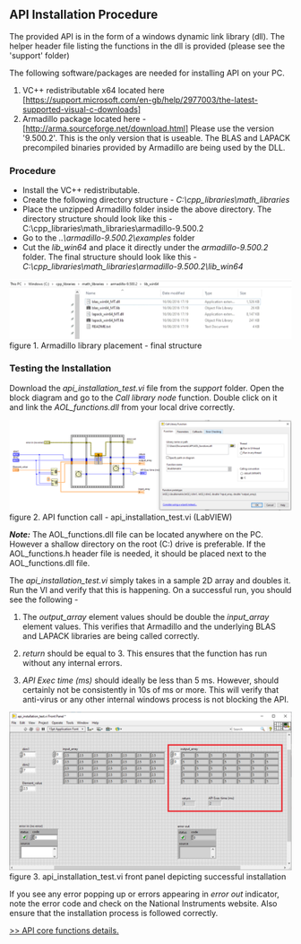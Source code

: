 ## API Installation Procedure

The provided API is in the form of a windows dynamic link library (dll).
The helper header file listing the functions in the dll is provided (please see the
  'support' folder)

The following software/packages are needed for installing API on your PC.

1. VC++ redistributable x64 located here
[https://support.microsoft.com/en-gb/help/2977003/the-latest-supported-visual-c-downloads]
2. Armadillo package located here - [http://arma.sourceforge.net/download.html]
Please use the version '9.500.2'. This is the only version that is useable.
The BLAS and LAPACK precompiled binaries provided by Armadillo are being used by the DLL.

### Procedure

 - Install the VC++ redistributable.
 - Create the following directory structure -
    *C:\cpp_libraries\math_libraries*
 - Place the unzipped Armadillo folder inside the above directory. The directory
    structure should look like this -
    C:\cpp_libraries\math_libraries\armadillo-9.500.2
 - Go to the *..\armadillo-9.500.2\examples* folder
 - Cut the *lib_win64* and place it directly under the *armadillo-9.500.2* folder.
   The final structure should look like this -
   *C:\cpp_libraries\math_libraries\armadillo-9.500.2\lib_win64*



![](media/dir_struc.PNG)
figure 1. Armadillo library placement - final structure






### Testing the Installation

Download the *api_installation_test.vi* file from the *support* folder.
Open the block diagram and go to the *Call library node* function. Double click on it and
link the *AOL_functions.dll* from your local drive correctly.

![](media/call_lib.PNG)
figure 2. API function call -  api_installation_test.vi (LabVIEW)

***Note:*** The AOL_functions.dll file can be located anywhere on the PC.
However a shallow directory on the root (C:\) drive is preferable.
If the AOL_functions.h header file is needed, it should be placed next to the AOL_functions.dll file.

The *api_installation_test.vi* simply takes in a sample 2D array and doubles it.
Run the VI and verify that this is happening.
On a successful run, you should see the following -
1. The *output_array* element values should be double the *input_array* element values. This verifies that Armadillo and the underlying BLAS and LAPACK libraries are being called correctly.

2. *return* should be equal to 3. This ensures that the function has run without any internal errors.

3. *API Exec time (ms)* should ideally be less than 5 ms. However, should certainly not be consistently in 10s of ms or more. This will verify that anti-virus or any other internal windows process is not blocking the API.

![](media/api_installation_test.PNG)
figure 3. api_installation_test.vi front panel depicting successful installation  

If you see any error popping up or errors appearing in *error out* indicator, note the error code and check on the National Instruments website. Also ensure that the installation process is followed correctly.

<a href="usage.md"> >> API core functions details.</a>
